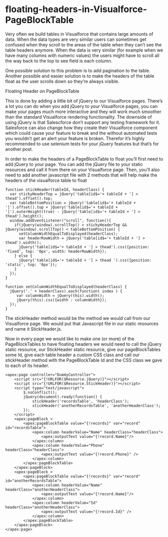 # floating-headers-in-Visualforce-PageBlockTable

Very often we build tables in Visualforce that contains large amounts of data. When the data types are very similar users can sometimes get confused when they scroll to the areas of the table when they can’t see the table headers anymore. When the data is very similar (for example when we have many columns with numeric values) the users might have to scroll all the way back to the top to see field is each column.

 

One possible solution to this problem is to add pagination to the table. Another possible and easier solution is to make the headers of the table float as the user scrolls down so they’re always visible.

 

Floating Header on PageBlockTable

 

This is done by adding a little bit of jQuery to our Visualforce pages. There’s a lot you can do when you add jQuery to your Visualforce pages, you can make your pages much more interactive and they will work much smoother than the standard Visualforce rendering functionality. The downside of using jQuery is that Salescforce don’t support any testing framework for it. Salesforce can also change how they create their Visualforce component which could cause your feature to break and the without automated tests you wouldn’t get an alert your feature is broken. Therefor it’s highly recommended to use selenium tests for your jQuery features but that’s for another post.

 

In order to make the headers of a PageBlockTable to float you’ll first need to add jQuery to your page. You can add the jQuery file to your static resources and call it from there on your Visualforce page. Then, you’ll also need to add another javascript file with 2 methods that will help make the headers of the visualforce table to float

 
```
function stickHeader(tableId, headerClass) {
  var stickyHeaderTop = jQuery('table[id$='+ tableId + '] > thead').offset().top;
  var tableBottomPosition = jQuery('table[id$='+ tableId + ']').offset().top + jQuery('table[id$='+ tableId + ']').outerHeight(true) - jQuery('table[id$='+ tableId + '] > thead').height();
  window.addEventListener("scroll", function(){
    if(jQuery(window).scrollTop() > stickyHeaderTop && jQuery(window).scrollTop() < tableBottomPosition) {
      setColumnWidthEqualToDisplayed(headerClass);
      var headerRowWidth = jQuery('table[id$='+ tableId + '] > thead').width();
      jQuery('table[id$='+ tableId + '] > thead').css({position: 'fixed', top: '0px', width: headerRowWidth});
    } else {
      jQuery('table[id$='+ tableId + '] > thead ').css({position: 'static', top: '0px'});
    }
  });
}

function setColumnWidthEqualToDisplayed(headerClass) {
  jQuery('.' + headerClass).each(function( index ) {
     var columnWidth = jQuery(this).width();
     jQuery(this).css({width : columnWidth});
  });
}
```

The stickHeader method would be the method we would call from our Visualforce page. We would put that Javascript file in our static resources and name it StickHeader.js.

 

Now in every page we would like to make one (or more) of the PageBlockTables to have floating headers we would need to call the jQuery static resource, our StickHeader static resource, give our pageBlockTables some Id, give each table header a custom CSS class and call our stickHeader method with the PageBlockTable Id and the CSS class we gave to each of its header.

 
```
<apex:page controller="DummyController">
    <script src="{!URLFOR($Resource.jQuery)}"></script>
    <script src="{!URLFOR($Resource.StickHeader)}"></script>
    <script type="text/javascript">
        $.noConflict();
        jQuery(document).ready(function() {
            stickHeader('recordsTable', 'headerClass');
            stickHeader('anotherRecordsTable', 'anotherHeaderClass');
        });
    </script>
    <apex:pageBlock >
        <apex:pageBlockTable value="{!records}" var="record" id="recordsTable">
            <apex:column headerValue="Name" headerClass="headerClass">
                <apex:outputText value="{!record.Name}"/>
            </apex:column>
            <apex:column headerValue="Phone" headerClass="headerClass">
                <apex:outputText value="{!record.Phone}" />
            </apex:column>
        </apex:pageBlockTable>
    </apex:pageBlock>
    <apex:pageBlock >
        <apex:pageBlockTable value="{!records}" var="record" id="anotherRecordsTable">
            <apex:column headerValue="Name" headerClass="anotherHeaderClass">
                <apex:outputText value="{!record.Name}"/>
            </apex:column>
            <apex:column headerValue="Id" headerClass="anotherHeaderClass">
                <apex:outputText value="{!record.Id}" />
            </apex:column>
        </apex:pageBlockTable>
    </apex:pageBlock>
</apex:page>
```